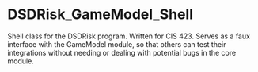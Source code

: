 # DSDRisk_GameModel_Shell
Shell class for the DSDRisk program. Written for CIS 423. Serves as a faux interface with the GameModel module, so that others can test their integrations without needing or dealing with potential bugs in the core module.
